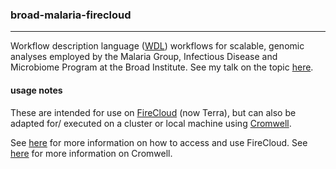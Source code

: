 ### broad-malaria-firecloud 
------- 

Workflow description language ([WDL](https://software.broadinstitute.org/wdl/)) workflows for scalable, genomic analyses employed by the Malaria Group, Infectious Disease and Microbiome Program at the Broad Institute. See my talk on the topic [here](https://github.com/tmfarrell/broad_malaria_firecloud/blob/master/20181128-microbial_meeting_broad_malaria_firecloud-talk.pdf).

#### usage notes 

These are intended for use on [FireCloud](https://portal.firecloud.org) (now Terra), but can also be adapted for/ executed on a cluster or local machine using [Cromwell](https://github.com/broadinstitute/cromwell).  

See [here](https://software.broadinstitute.org/firecloud/) for more information on how to access and use FireCloud. See [here](http://cromwell.readthedocs.io/en/develop/) for more information on Cromwell.

